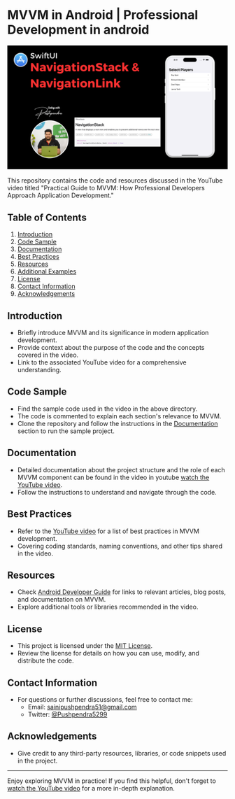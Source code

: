 # MVVM in Android | Professional Development in android

![MVVM in Android](https://github.com/pushpendra996/navigationstack-ios/blob/main/NavigationStack%20&%20NavigationLink.png?raw=true)

This repository contains the code and resources discussed in the YouTube video titled "Practical Guide to MVVM: How Professional Developers Approach Application Development."

## Table of Contents
1. [Introduction](#introduction)
2. [Code Sample](#code-sample)
3. [Documentation](#documentation)
4. [Best Practices](#best-practices)
5. [Resources](#resources)
6. [Additional Examples](#additional-examples)
7. [License](#license)
8. [Contact Information](#contact-information)
9. [Acknowledgements](#acknowledgements)

## Introduction
- Briefly introduce MVVM and its significance in modern application development.
- Provide context about the purpose of the code and the concepts covered in the video.
- Link to the associated YouTube video for a comprehensive understanding.

## Code Sample
- Find the sample code used in the video in the above directory.
- The code is commented to explain each section's relevance to MVVM.
- Clone the repository and follow the instructions in the [Documentation](#documentation) section to run the sample project.

## Documentation
- Detailed documentation about the project structure and the role of each MVVM component can be found in the video in youtube [watch the YouTube video](https://youtu.be/mv_m12uJS14).
- Follow the instructions to understand and navigate through the code.

## Best Practices
- Refer to the [YouTube video](https://youtu.be/mv_m12uJS14) for a list of best practices in MVVM development.
- Covering coding standards, naming conventions, and other tips shared in the video.

## Resources
- Check [Android Developer Guide](https://developer.android.com/guide) for links to relevant articles, blog posts, and documentation on MVVM.
- Explore additional tools or libraries recommended in the video.

## License
- This project is licensed under the [MIT License](/LICENSE).
- Review the license for details on how you can use, modify, and distribute the code.

## Contact Information
- For questions or further discussions, feel free to contact me:
  - Email: sainipushpendra51@gmail.com
  - Twitter: [@Pushpendra5299](https://twitter.com/Pushpendra5299)

## Acknowledgements
- Give credit to any third-party resources, libraries, or code snippets used in the project.

---

Enjoy exploring MVVM in practice! If you find this helpful, don't forget to [watch the YouTube video](https://youtu.be/mv_m12uJS14) for a more in-depth explanation.
